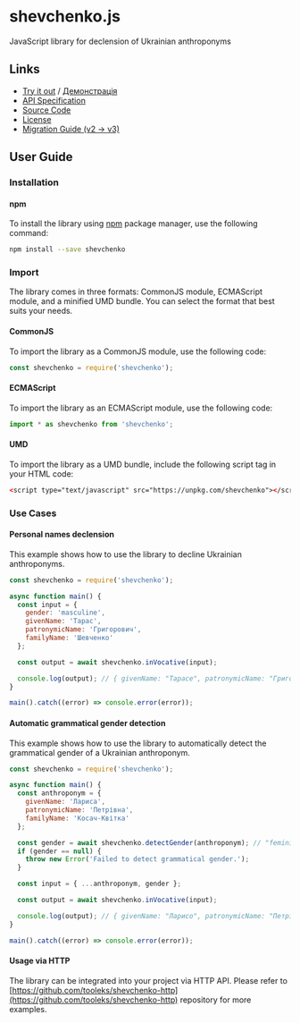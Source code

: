 # shevchenko.js

JavaScript library for declension of Ukrainian anthroponyms

## Links

* [Try it out](https://shevchenko-js.tooleks.com/en-US) / [Демонстрація](https://shevchenko-js.tooleks.com)
* [API Specification](https://shevchenko-js.tooleks.com/api-spec)
* [Source Code](https://github.com/tooleks/shevchenko-js)
* [License](https://github.com/tooleks/shevchenko-js/blob/main/LICENSE)
* [Migration Guide (v2 → v3)](https://github.com/tooleks/shevchenko-js/wiki/Migration-Guide)

## User Guide

### Installation

#### npm

To install the library using [npm](https://docs.npmjs.com) package manager, use the following command:

```bash
npm install --save shevchenko
```

### Import

The library comes in three formats: CommonJS module, ECMAScript module, and a minified UMD bundle. You can select the format that best suits your needs.

#### CommonJS

To import the library as a CommonJS module, use the following code:

```JavaScript
const shevchenko = require('shevchenko');
```

#### ECMAScript

To import the library as an ECMAScript module, use the following code:

```JavaScript
import * as shevchenko from 'shevchenko';
```

#### UMD

To import the library as a UMD bundle, include the following script tag in your HTML code:

```HTML
<‍script type="text/javascript" src="https://unpkg.com/shevchenko"><‍/script>
```

### Use Cases

#### Personal names declension

This example shows how to use the library to decline Ukrainian anthroponyms.

```JavaScript
const shevchenko = require('shevchenko');

async function main() {
  const input = {
    gender: 'masculine',
    givenName: 'Тарас',
    patronymicName: 'Григорович',
    familyName: 'Шевченко'
  };

  const output = await shevchenko.inVocative(input);

  console.log(output); // { givenName: "Тарасе", patronymicName: "Григоровичу", familyName: "Шевченку" }
}

main().catch((error) => console.error(error));
```

#### Automatic grammatical gender detection

This example shows how to use the library to automatically detect the grammatical gender of a Ukrainian anthroponym.

```JavaScript
const shevchenko = require('shevchenko');

async function main() {
  const anthroponym = {
    givenName: 'Лариса',
    patronymicName: 'Петрівна',
    familyName: 'Косач-Квітка'
  };

  const gender = await shevchenko.detectGender(anthroponym); // "feminine"
  if (gender == null) {
    throw new Error('Failed to detect grammatical gender.');
  }

  const input = { ...anthroponym, gender };

  const output = await shevchenko.inVocative(input);

  console.log(output); // { givenName: "Ларисо", patronymicName: "Петрівно", familyName: "Косач-Квітко" }
}

main().catch((error) => console.error(error));
```

#### Usage via HTTP

The library can be integrated into your project via HTTP API. Please refer to [https://github.com/tooleks/shevchenko-http](https://github.com/tooleks/shevchenko-http) repository for more examples.
